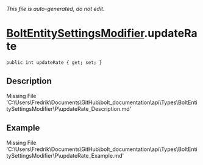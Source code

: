 *This file is auto-generated, do not edit.*

# [BoltEntitySettingsModifier](Types/BoltEntitySettingsModifier.md).updateRate
`public int updateRate { get; set; }`
## Description
Missing File 'C:\Users\Fredrik\Documents\GitHub\bolt_documentation\api\Types\BoltEntitySettingsModifier\P\updateRate_Description.md'
## Example
Missing File 'C:\Users\Fredrik\Documents\GitHub\bolt_documentation\api\Types\BoltEntitySettingsModifier\P\updateRate_Example.md'
